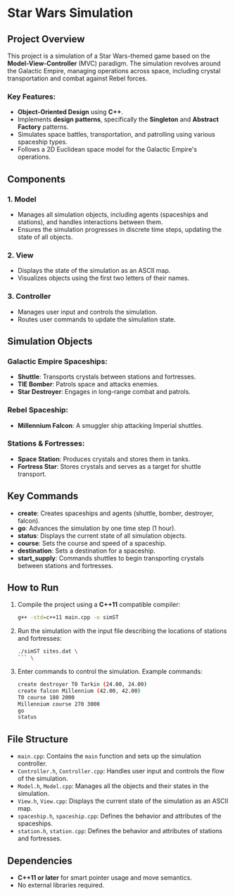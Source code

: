 # Star Wars Simulation 

## Project Overview

This project is a simulation of a Star Wars-themed game based on the **Model-View-Controller** (MVC) paradigm.
The simulation revolves around the Galactic Empire, managing operations across space, including crystal transportation and combat against Rebel forces.

### Key Features:
- **Object-Oriented Design** using **C++**.
- Implements **design patterns**, specifically the **Singleton** and **Abstract Factory** patterns.
- Simulates space battles, transportation, and patrolling using various spaceship types.
- Follows a 2D Euclidean space model for the Galactic Empire's operations.

## Components

### 1. **Model**
- Manages all simulation objects, including agents (spaceships and stations), and handles interactions between them.
- Ensures the simulation progresses in discrete time steps, updating the state of all objects.

### 2. **View**
- Displays the state of the simulation as an ASCII map.
- Visualizes objects using the first two letters of their names.

### 3. **Controller**
- Manages user input and controls the simulation.
- Routes user commands to update the simulation state.

## Simulation Objects

### Galactic Empire Spaceships:
- **Shuttle**: Transports crystals between stations and fortresses.
- **TIE Bomber**: Patrols space and attacks enemies.
- **Star Destroyer**: Engages in long-range combat and patrols.

### Rebel Spaceship:
- **Millennium Falcon**: A smuggler ship attacking Imperial shuttles.

### Stations & Fortresses:
- **Space Station**: Produces crystals and stores them in tanks.
- **Fortress Star**: Stores crystals and serves as a target for shuttle transport.

## Key Commands

- **create**: Creates spaceships and agents (shuttle, bomber, destroyer, falcon).
- **go**: Advances the simulation by one time step (1 hour).
- **status**: Displays the current state of all simulation objects.
- **course**: Sets the course and speed of a spaceship.
- **destination**: Sets a destination for a spaceship.
- **start_supply**: Commands shuttles to begin transporting crystals between stations and fortresses.

## How to Run

1. Compile the project using a **C++11** compatible compiler:
   ```bash
   g++ -std=c++11 main.cpp -o simST
2. Run the simulation with the input file describing the locations of stations and fortresses:
   ```bash 
   ./simST sites.dat \
   ``` \

3. Enter commands to control the simulation. Example commands:
   ```bash 
   create destroyer T0 Tarkin (24.00, 24.00) 
   create falcon Millennium (42.00, 42.00) 
   T0 course 180 2000 
   Millennium course 270 3000 
   go 
   status 
   ``` 

## File Structure

- `main.cpp`: Contains the `main` function and sets up the simulation controller.
- `Controller.h`, `Controller.cpp`: Handles user input and controls the flow of the simulation.
- `Model.h`, `Model.cpp`: Manages all the objects and their states in the simulation.
- `View.h`, `View.cpp`: Displays the current state of the simulation as an ASCII map.
- `spaceship.h`, `spaceship.cpp`: Defines the behavior and attributes of the spaceships.
- `station.h`, `station.cpp`: Defines the behavior and attributes of stations and fortresses.

## Dependencies

- **C++11 or later** for smart pointer usage and move semantics.
- No external libraries required.

